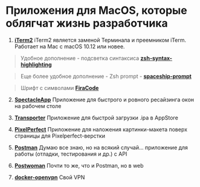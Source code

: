 # Приложения для MacOS, которые облягчат жизнь разработчика

1. **[iTerm2](https://www.iterm2.com/)**
iTerm2 является заменой Терминала и преемником iTerm. Работает на Mac с macOS 10.12 или новее.
> Удобное дополнение - подсветка синтаксиса **[zsh-syntax-highlighting](https://github.com/zsh-users/zsh-syntax-highlighting)**

> Еще более удобное дополнение - Zsh prompt - **[spaceship-prompt](https://github.com/denysdovhan/spaceship-prompt)**

> Шрифт с символами  **[FiraCode](https://github.com/tonsky/FiraCode)**

2. **[SpectacleApp](https://www.spectacleapp.com/)**
Приложение для быстрого и ровного ресайзинга окон на рабочем столе

3. **[Transporter](https://apps.apple.com/ru/app/transporter/id1450874784?mt=12)**
Приложение для быстрой загрузки .ipa в AppStore

4. **[PixelPerfect](http://pixelperfect-app.com/)**
Приложение для наложения картинки-макета поверх страницы для Pixelperfect-верстки

5. **[Postman](https://www.postman.com/)**
Думаю все знаю, но на всякий случай... приложение для работы (отладки, тестирования и др.) с API

6. **[Postwoman](https://postwoman.io/)**
Почти то же, что и Postman, но в web

7. **[docker-openvpn](https://github.com/kylemanna/docker-openvpn/)**
Свой VPN